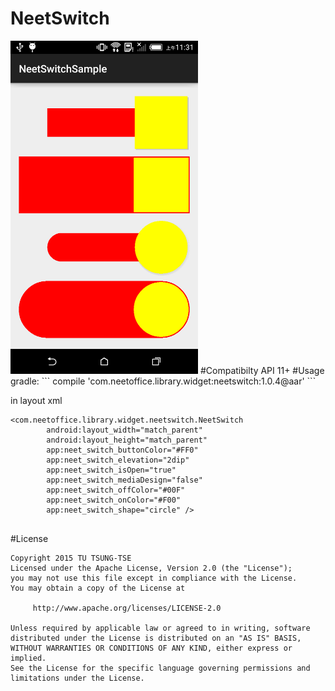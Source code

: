 # NeetSwitch
<img src="https://github.com/azril0409/NeetSwitch/blob/master/demo.png?raw=true" alt="demo.png" width="300px">
#Compatibilty
API 11+
#Usage
gradle:
```
<dependency>
    compile 'com.neetoffice.library.widget:neetswitch:1.0.4@aar'
</dependency>
```

in layout xml
```
<com.neetoffice.library.widget.neetswitch.NeetSwitch
        android:layout_width="match_parent"
        android:layout_height="match_parent"
        app:neet_switch_buttonColor="#FF0"
        app:neet_switch_elevation="2dip"
        app:neet_switch_isOpen="true"
        app:neet_switch_mediaDesign="false"
        app:neet_switch_offColor="#00F"
        app:neet_switch_onColor="#F00"
        app:neet_switch_shape="circle" />
        
```
#License
```
Copyright 2015 TU TSUNG-TSE
Licensed under the Apache License, Version 2.0 (the "License");
you may not use this file except in compliance with the License.
You may obtain a copy of the License at

     http://www.apache.org/licenses/LICENSE-2.0

Unless required by applicable law or agreed to in writing, software
distributed under the License is distributed on an "AS IS" BASIS,
WITHOUT WARRANTIES OR CONDITIONS OF ANY KIND, either express or implied.
See the License for the specific language governing permissions and
limitations under the License.
```
